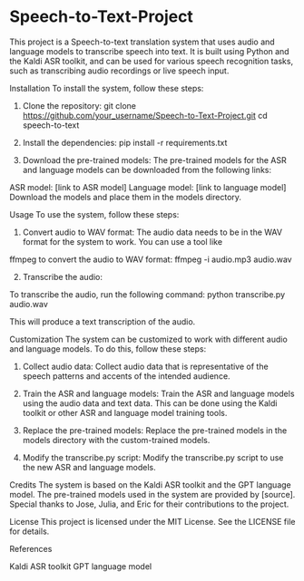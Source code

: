 # Speech-to-Text-Project

This project is a Speech-to-text translation system that uses audio and language models to transcribe speech into text. It is built using Python and the Kaldi ASR toolkit, and can be used for various speech recognition tasks, such as transcribing audio recordings or live speech input.


Installation
To install the system, follow these steps:

1. Clone the repository:
git clone https://github.com/your_username/Speech-to-Text-Project.git
  cd speech-to-text

2. Install the dependencies:
pip install -r requirements.txt

3. Download the pre-trained models:
The pre-trained models for the ASR and language models can be downloaded from the following links:

ASR model: [link to ASR model]
Language model: [link to language model]
Download the models and place them in the models directory.

Usage
To use the system, follow these steps:

1. Convert audio to WAV format:
The audio data needs to be in the WAV format for the system to work. You can use a tool like 

ffmpeg to convert the audio to WAV format:
ffmpeg -i audio.mp3 audio.wav

2. Transcribe the audio:

To transcribe the audio, run the following command:
python transcribe.py audio.wav

This will produce a text transcription of the audio.

Customization
The system can be customized to work with different audio and language models. To do this, follow these steps:

1. Collect audio data:
Collect audio data that is representative of the speech patterns and accents of the intended audience.

2. Train the ASR and language models:
Train the ASR and language models using the audio data and text data. This can be done using the Kaldi toolkit or other ASR and language model training tools.

3. Replace the pre-trained models:
Replace the pre-trained models in the models directory with the custom-trained models.

4. Modify the transcribe.py script:
Modify the transcribe.py script to use the new ASR and language models.

Credits
The system is based on the Kaldi ASR toolkit and the GPT language model. The pre-trained models used in the system are provided by [source]. Special thanks to Jose, Julia, and Eric for their contributions to the project.

License
This project is licensed under the MIT License. See the LICENSE file for details.

References

Kaldi ASR toolkit
GPT language model
